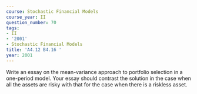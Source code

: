 ```yaml
---
course: Stochastic Financial Models
course_year: II
question_number: 70
tags:
- II
- '2001'
- Stochastic Financial Models
title: 'A4.12 B4.16 '
year: 2001
---
```



Write an essay on the mean-variance approach to portfolio selection in a one-period model. Your essay should contrast the solution in the case when all the assets are risky with that for the case when there is a riskless asset.